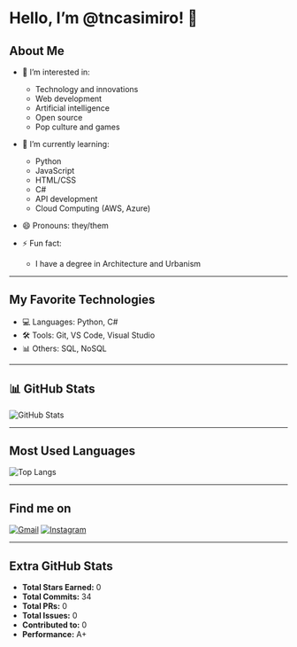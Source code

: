 # Hello, I’m @tncasimiro! 👋

## About Me
- 👀 I’m interested in:
  - Technology and innovations
  - Web development
  - Artificial intelligence
  - Open source
  - Pop culture and games

- 🌱 I’m currently learning:
  - Python
  - JavaScript
  - HTML/CSS
  - C#
  - API development
  - Cloud Computing (AWS, Azure)

- 😄 Pronouns: they/them

- ⚡ Fun fact: 
  - I have a degree in Architecture and Urbanism

---

## My Favorite Technologies
- 💻 Languages: Python, C#
- 🛠️ Tools: Git, VS Code, Visual Studio
- 📊 Others: SQL, NoSQL

---

## 📊 GitHub Stats
![GitHub Stats](https://github-readme-stats.vercel.app/api?username=tncasimiro&show_icons=true&theme=radical&hide_title=true&count_private=true&include_all_commits=true)

---

## Most Used Languages
![Top Langs](https://github-readme-stats.vercel.app/api/top-langs/?username=tncasimiro&layout=compact&theme=radical)

---

## Find me on
[![Gmail](https://img.shields.io/badge/Gmail-EA4335?style=for-the-badge&logo=gmail&logoColor=white)](mailto:tainara.casimiro@gmail.com)
[![Instagram](https://img.shields.io/badge/Instagram-E4405F?style=for-the-badge&logo=instagram&logoColor=white)](https://instagram.com/tncasimiro)

---

## Extra GitHub Stats
- **Total Stars Earned:** 0
- **Total Commits:** 34
- **Total PRs:** 0
- **Total Issues:** 0
- **Contributed to:** 0
- **Performance:** A+
